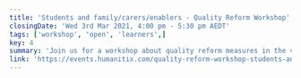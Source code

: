 ```yaml
---
title: 'Students and family/carers/enablers - Quality Reform Workshop'
closingDate: 'Wed 3rd Mar 2021, 4:00 pm - 5:30 pm AEDT'
tags: ['workshop', 'open', 'learners',]
key: 4
summary: 'Join us for a workshop about quality reform measures in the vocational education and training (VET) sector.'
link: 'https://events.humanitix.com/quality-reform-workshop-students-and-family-carers-enablers'
---
```


